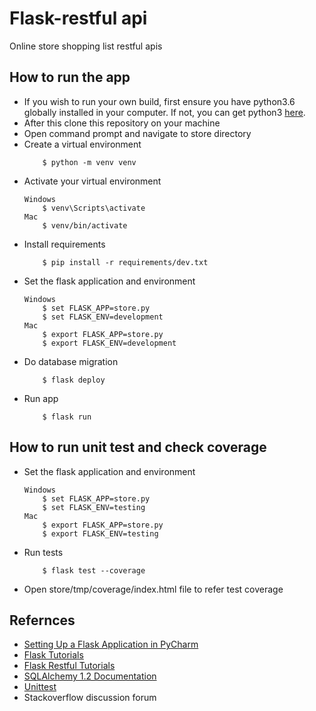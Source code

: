 # Flask-restful api
Online store shopping list restful apis

## How to run the app
* If you wish to run your own build, first ensure you have python3.6 globally installed in your computer. If not, you can get python3 [here](https://www.python.org).
* After this clone this repository on your machine
* Open command prompt and navigate to store directory
* Create a virtual environment
    ```
        $ python -m venv venv
    ```
* Activate your virtual environment
    ```
    Windows
        $ venv\Scripts\activate
    Mac
        $ venv/bin/activate
    ```
* Install requirements
    ```
        $ pip install -r requirements/dev.txt
    ```
* Set the flask application and environment
    ```
    Windows
        $ set FLASK_APP=store.py
        $ set FLASK_ENV=development
    Mac
        $ export FLASK_APP=store.py
        $ export FLASK_ENV=development
    ```
* Do database migration
    ```
        $ flask deploy
    ```
* Run app
    ```
        $ flask run
    ```

## How to run unit test and check coverage
* Set the flask application and environment
    ```
    Windows
        $ set FLASK_APP=store.py
        $ set FLASK_ENV=testing
    Mac
        $ export FLASK_APP=store.py
        $ export FLASK_ENV=testing
    ```
* Run tests
    ```
        $ flask test --coverage
    ```
* Open store/tmp/coverage/index.html file to refer test coverage

## Refernces
* [Setting Up a Flask Application in PyCharm](https://blog.miguelgrinberg.com/post/setting-up-a-flask-application-in-pycharm)
* [Flask Tutorials](http://flask.pocoo.org/docs/1.0/tutorial/)
* [Flask Restful Tutorials](https://flask-restful.readthedocs.io/en/latest/)
* [SQLAlchemy 1.2 Documentation](http://docs.sqlalchemy.org/en/latest/orm/tutorial.html)
* [Unittest](https://scotch.io/tutorials/build-a-restful-api-with-flask-the-tdd-way)
* Stackoverflow discussion forum  
